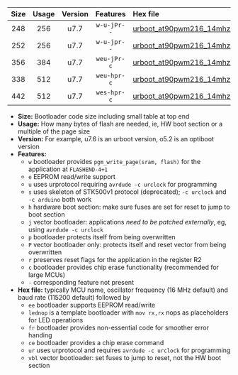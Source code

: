 |Size|Usage|Version|Features|Hex file|
|:-:|:-:|:-:|:-:|:--|
|248|256|u7.7|`w-u-jPr--`|[urboot_at90pwm216_14mhz7456_19200bps_lednop_ur_vbl.hex](https://raw.githubusercontent.com/stefanrueger/urboot.hex/main/mcus/at90pwm216/fcpu_14mhz7456/19200_bps/urboot_at90pwm216_14mhz7456_19200bps_lednop_ur_vbl.hex)|
|252|256|u7.7|`w-u-jpr--`|[urboot_at90pwm216_14mhz7456_19200bps_lednop_fr_ur_vbl.hex](https://raw.githubusercontent.com/stefanrueger/urboot.hex/main/mcus/at90pwm216/fcpu_14mhz7456/19200_bps/urboot_at90pwm216_14mhz7456_19200bps_lednop_fr_ur_vbl.hex)|
|356|384|u7.7|`weu-jPr-c`|[urboot_at90pwm216_14mhz7456_19200bps_ee_lednop_fr_ce_ur_vbl.hex](https://raw.githubusercontent.com/stefanrueger/urboot.hex/main/mcus/at90pwm216/fcpu_14mhz7456/19200_bps/urboot_at90pwm216_14mhz7456_19200bps_ee_lednop_fr_ce_ur_vbl.hex)|
|338|512|u7.7|`weu-hpr-c`|[urboot_at90pwm216_14mhz7456_19200bps_ee_lednop_fr_ce_ur.hex](https://raw.githubusercontent.com/stefanrueger/urboot.hex/main/mcus/at90pwm216/fcpu_14mhz7456/19200_bps/urboot_at90pwm216_14mhz7456_19200bps_ee_lednop_fr_ce_ur.hex)|
|442|512|u7.7|`wes-hpr-c`|[urboot_at90pwm216_14mhz7456_19200bps_ee_lednop_fr_ce.hex](https://raw.githubusercontent.com/stefanrueger/urboot.hex/main/mcus/at90pwm216/fcpu_14mhz7456/19200_bps/urboot_at90pwm216_14mhz7456_19200bps_ee_lednop_fr_ce.hex)|

- **Size:** Bootloader code size including small table at top end
- **Usage:** How many bytes of flash are needed, ie, HW boot section or a multiple of the page size
- **Version:** For example, u7.6 is an urboot version, o5.2 is an optiboot version
- **Features:**
  + `w` bootloader provides `pgm_write_page(sram, flash)` for the application at `FLASHEND-4+1`
  + `e` EEPROM read/write support
  + `u` uses urprotocol requiring `avrdude -c urclock` for programming
  + `s` uses skeleton of STK500v1 protocol (deprecated); `-c urclock` and `-c arduino` both work
  + `h` hardware boot section: make sure fuses are set for reset to jump to boot section
  + `j` vector bootloader: applications *need to be patched externally*, eg, using `avrdude -c urclock`
  + `p` bootloader protects itself from being overwritten
  + `P` vector bootloader only: protects itself and reset vector from being overwritten
  + `r` preserves reset flags for the application in the register R2
  + `c` bootloader provides chip erase functionality (recommended for large MCUs)
  + `-` corresponding feature not present
- **Hex file:** typically MCU name, oscillator frequency (16 MHz default) and baud rate (115200 default) followed by
  + `ee` bootloader supports EEPROM read/write
  + `lednop` is a template bootloader with `mov rx,rx` nops as placeholders for LED operations
  + `fr` bootloader provides non-essential code for smoother error handing
  + `ce` bootloader provides a chip erase command
  + `ur` uses urprotocol and requires `avrdude -c urclock` for programming
  + `vbl` vector bootloader: set fuses to jump to reset, not the HW boot section
